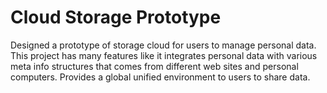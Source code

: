 Cloud Storage Prototype
=====================
Designed a prototype of storage cloud for users to manage personal data. This project has many features like it integrates personal data with various meta info structures that comes from different web sites and personal computers. Provides a global unified environment to users to share data.
